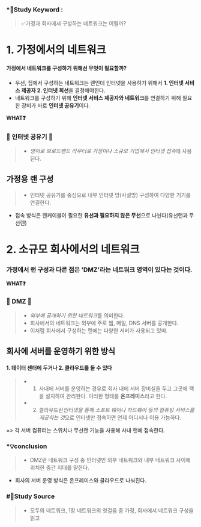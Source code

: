 ### \*🔐Study Keyword :

> ✅가정과 회사에서 구성하는 네트워크는 어떨까?

# 1. 가정에서의 네트워크

#### 가정에서 네트워크를 구성하기 위해선 무엇이 필요할까?

- 우선, 집에서 구성하는 네트워크는 랜인데 인터넷을 사용하기 위해서 **1. 인터넷 서비스 제공자 2. 인터넷 회선**을 결정해야한다.
- 네트워크를 구성하기 위해 **인터넷 서비스 제공자와 네트워크**를 연결하기 위해 필요한 장비가 바로 **인터넷 공유기**이다.

**WHAT❓**

### 📀 인터넷 공유기 📀

> - *영어로 브로드밴드 라우터로 가정이나 소규모 기업에서 인터넷 접속*에 사용된다.

## 가정용 랜 구성

> - 인터넷 공유기를 중심으로 내부 인터넷 망(사설망) 구성하여 다양한 기기를 연결한다.

- 접속 방식은 랜케이블이 필요한 **유선과 필요하지 않은 무선**으로 나뉜다(유선랜과 무선랜)

# 2. 소규모 회사에서의 네트워크

### 가정에서 랜 구성과 다른 점은 'DMZ'라는 네트워크 영역이 있다는 것이다.

**WHAT❓**

### 📀 DMZ 📀

> - *외부에 공개하기 위한 네트워크*를 의미한다.
> - 회사에서의 네트워크는 외부에 주로 웹, 메일, DNS 서버를 공개한다.
> - 이처럼 회사에서 구성하는 랜에는 다양한 서버가 사용되고 있따.

## 회사에 서버를 운영하기 위한 방식

#### 1. 데이터 센터에 두거나 2. 클라우드를 둘 수 있다

> - 1.  사내에 서버를 운영하는 경우로 회사 내에 서버 장비실을 두고 그곳에 랙을 설치하여 관리한다. 이러한 형태를 **온프레미스**라고 한다.
> - 2. 클라우드란*인터넷을 통해 소프트 웨어나 하드웨어 등의 컴퓨팅 서비스를 제공하는 것*으로 인터넷만 접속하면 언제 어디서나 이용 가능하다.

=> 각 서버 컴퓨터는 스위치나 무선랜 기능을 사용해 사내 랜에 접속한다.

### \*💡conclusion

> - DMZ란 네트워크 구성 중 인터넷인 외부 네트워크와 내부 네트워크 사이에 위치한 중간 지대를 말한다.

- 회사의 서버 운영 방식은 온프레미스와 클라우드로 나눠진다.

### #📑Study Source

> - 모두의 네트워크, 1장 네트워크의 첫걸음 중 가정, 회사에서 네트워크 구성을 읽고
